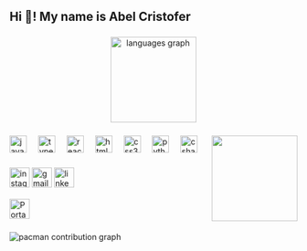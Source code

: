 <h2 align="left">Hi 👋! My name is Abel Cristofer</h2>

###

<div align="center">
  <img src="https://github-readme-stats.vercel.app/api/top-langs?username=cristofer3097&locale=en&hide_title=false&layout=compact&card_width=320&langs_count=5&theme=dracula&hide_border=false" height="150" alt="languages graph"  />
</div>

###

<img align="right" height="150" src="https://media2.giphy.com/media/v1.Y2lkPTc5MGI3NjExbTlydmZvZTFjbTNobnlmdGoyamhtcGEybHEwZDVqNnc5dzk5czNkeSZlcD12MV9pbnRlcm5hbF9naWZfYnlfaWQmY3Q9Zw/NDdiyWXm70ihG/giphy.gif"  />

###

<div align="left">
  <img src="https://cdn.jsdelivr.net/gh/devicons/devicon/icons/javascript/javascript-original.svg" height="30" alt="javascript logo"  />
  <img width="12" />
  <img src="https://cdn.jsdelivr.net/gh/devicons/devicon/icons/typescript/typescript-original.svg" height="30" alt="typescript logo"  />
  <img width="12" />
  <img src="https://cdn.jsdelivr.net/gh/devicons/devicon/icons/react/react-original.svg" height="30" alt="react logo"  />
  <img width="12" />
  <img src="https://cdn.jsdelivr.net/gh/devicons/devicon/icons/html5/html5-original.svg" height="30" alt="html5 logo"  />
  <img width="12" />
  <img src="https://cdn.jsdelivr.net/gh/devicons/devicon/icons/css3/css3-original.svg" height="30" alt="css3 logo"  />
  <img width="12" />
  <img src="https://cdn.jsdelivr.net/gh/devicons/devicon/icons/python/python-original.svg" height="30" alt="python logo"  />
  <img width="12" />
  <img src="https://cdn.jsdelivr.net/gh/devicons/devicon/icons/csharp/csharp-original.svg" height="30" alt="csharp logo"  />
</div>

###

<div align="left">
<a href="https://www.instagram.com/abel_cristofer" target="_blank">
  <img src="https://img.shields.io/static/v1?message=Instagram&logo=instagram&label=&color=E4405F&logoColor=white&labelColor=&style=for-the-badge" height="35" alt="instagram logo"  /></a>
<a href="mailto:cristofer3097@gmail.com" target="_blank">
  <img src="https://img.shields.io/static/v1?message=Gmail&logo=gmail&label=&color=D14836&logoColor=white&labelColor=&style=for-the-badge" height="35" alt="gmail logo"  /></a>
<a href="www.linkedin.com/in/abel-cristofer-hernández-bustos-102413128" target="_blank">
  <img src="https://img.shields.io/static/v1?message=LinkedIn&logo=linkedin&label=&color=0077B5&logoColor=white&labelColor=&style=for-the-badge" height="35" alt="linkedin logo"  /></a>

</div>
<br />
<a href="https://abel-cristofer.com" target="_blank">
<img src="https://miportafoliodigital.com/wp-content/uploads/2020/06/logoMiportafolio.png" height="35" alt="Portafolio Web"  /></a>

###

<picture>
  <source media="(prefers-color-scheme: dark)" srcset="https://raw.githubusercontent.com/Cristofer3097/Cristofer3097/output/pacman-contribution-graph-dark.svg">
  <source media="(prefers-color-scheme: light)" srcset="https://raw.githubusercontent.com/Cristofer3097/Cristofer3097/output/pacman-contribution-graph.svg">
  <img alt="pacman contribution graph" src="https://raw.githubusercontent.com/Cristofer3097/Cristofer3097/output/pacman-contribution-graph.svg">
</picture>

###



